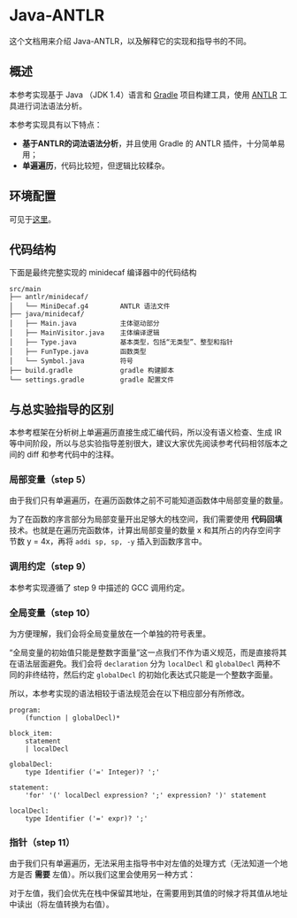 # Java-ANTLR

这个文档用来介绍 Java-ANTLR，以及解释它的实现和指导书的不同。

## 概述

本参考实现基于 Java （JDK 1.4）语言和 [Gradle](https://gradle.org/) 项目构建工具，使用 [ANTLR](https://www.antlr.org/) 工具进行词法语法分析。

本参考实现具有以下特点：

* **基于ANTLR的词法语法分析**，并且使用 Gradle 的 ANTLR 插件，十分简单易用；
* **单遍遍历**，代码比较短，但逻辑比较糅杂。

## 环境配置

可见于[这里](https://github.com/decaf-lang/minidecaf/blob/md-xxy/README.md)。

## 代码结构

下面是最终完整实现的 minidecaf 编译器中的代码结构

```text
src/main
├── antlr/minidecaf/
│   └── MiniDecaf.g4        ANTLR 语法文件
├── java/minidecaf/
│   ├── Main.java           主体驱动部分
│   ├── MainVisitor.java    主体编译逻辑
│   ├── Type.java           基本类型，包括“无类型”、整型和指针
│   ├── FunType.java        函数类型
│   └── Symbol.java         符号
├── build.gradle            gradle 构建脚本
└── settings.gradle         gradle 配置文件
```

## 与总实验指导的区别

本参考框架在分析树上单遍遍历直接生成汇编代码，所以没有语义检查、生成 IR 等中间阶段，所以与总实验指导差别很大，建议大家优先阅读参考代码相邻版本之间的 diff 和参考代码中的注释。

### 局部变量（step 5）

由于我们只有单遍遍历，在遍历函数体之前不可能知道函数体中局部变量的数量。

为了在函数的序言部分为局部变量开出足够大的栈空间，我们需要使用 **代码回填** 技术。也就是在遍历完函数体，计算出局部变量的数量 x 和其所占的内存空间字节数 y = 4x，再将 `addi sp, sp, -y` 插入到函数序言中。

### 调用约定（step 9）

本参考实现遵循了 step 9 中描述的 GCC 调用约定。

### 全局变量（step 10）

为方便理解，我们会将全局变量放在一个单独的符号表里。

“全局变量的初始值只能是整数字面量”这一点我们不作为语义规范，而是直接将其在语法层面避免。我们会将 `declaration` 分为 `localDecl` 和 `globalDecl` 两种不同的非终结符，然后约定 `globalDecl` 的初始化表达式只能是一个整数字面量。

所以，本参考实现的语法相较于语法规范会在以下相应部分有所修改。

```text
program:
    (function | globalDecl)*

block_item:
    statement
    | localDecl

globalDecl:
    type Identifier ('=' Integer)? ';'

statement:
    'for' '(' localDecl expression? ';' expression? ')' statement

localDecl:
    type Identifier ('=' expr)? ';'
```

### 指针（step 11）

由于我们只有单遍遍历，无法采用主指导书中对左值的处理方式（无法知道一个地方是否 **需要** 左值）。所以我们这里会使用另一种方式：

对于左值，我们会优先在栈中保留其地址，在需要用到其值的时候才将其值从地址中读出（将左值转换为右值）。

